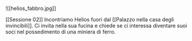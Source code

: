 ![[helios_fabbro.jpg]]

[[Sessione 02]]
Incontriamo Helios fuori dal [[Palazzo nella casa degli invincibili]].
Ci invita nella sua fucina e chiede se ci interessa diventare suoi soci nel possedimento di una miniera di ferro.